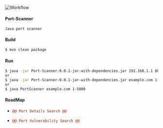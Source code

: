![Workflow](https://github.com/broscr/Port-Scanner/actions/workflows/maven.yml/badge.svg)


#### Port-Scanner

``
Java port scanner
``

#### Build

```bash
$ mvn clean package
```

#### Run

```bash
$ java -jar Port-Scanner-0.0.1-jar-with-dependencies.jar 192.168.1.1 80
or
$ java -jar Port-Scanner-0.0.1-jar-with-dependencies.jar example.com 1-500
or
$ java PortScanner example.com 1-5000
```

#### RoadMap

- ```diff
  @@ Port Details Search @@
  ```
- ```diff
  @@ Port Vulnerability Search @@
  ```
